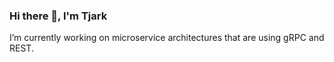 ### Hi there 👋, I'm Tjark

I’m currently working on microservice architectures that are using gRPC and REST.
